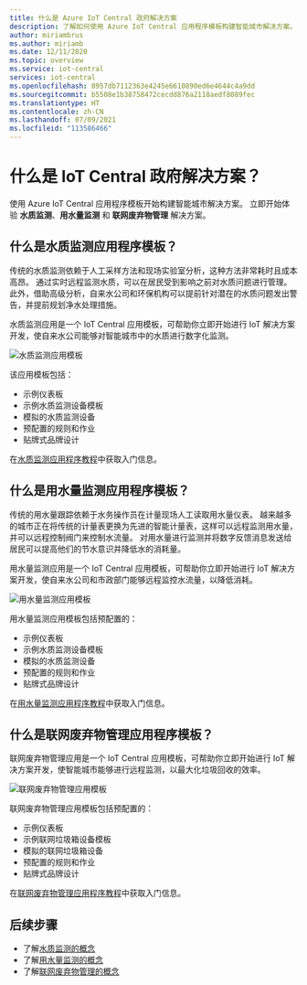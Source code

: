 ```yaml
---
title: 什么是 Azure IoT Central 政府解决方案
description: 了解如何使用 Azure IoT Central 应用程序模板构建智能城市解决方案。
author: miriambrus
ms.author: miriamb
ms.date: 12/11/2020
ms.topic: overview
ms.service: iot-central
services: iot-central
ms.openlocfilehash: 8957db7112363e4245e6610890ed6e4644c4a9dd
ms.sourcegitcommit: b5508e1b38758472cecdd876a2118aedf8089fec
ms.translationtype: HT
ms.contentlocale: zh-CN
ms.lasthandoff: 07/09/2021
ms.locfileid: "113586466"
---
```

# <a name="what-are-the-iot-central-government-solutions"></a>什么是 IoT Central 政府解决方案？

使用 Azure IoT Central 应用程序模板开始构建智能城市解决方案。 立即开始体验 **水质监测**、**用水量监测** 和 **联网废弃物管理** 解决方案。

## <a name="what-is-water-quality-monitoring-application-template"></a>什么是水质监测应用程序模板？   

传统的水质监测依赖于人工采样方法和现场实验室分析，这种方法非常耗时且成本高昂。 通过实时远程监测水质，可以在居民受到影响之前对水质问题进行管理。 此外，借助高级分析，自来水公司和环保机构可以提前针对潜在的水质问题发出警告，并提前规划净水处理措施。  

水质监测应用是一个 IoT Central 应用模板，可帮助你立即开始进行 IoT 解决方案开发，使自来水公司能够对智能城市中的水质进行数字化监测。 

![水质监测应用模板](./media/overview-iotcentral-government/waterqualitymonitoring-dashboard-full.png)

该应用模板包括：
* 示例仪表板
* 示例水质监测设备模板
* 模拟的水质监测设备
* 预配置的规则和作业
* 贴牌式品牌设计 

在[水质监测应用程序教程](./tutorial-water-quality-monitoring.md)中获取入门信息。


## <a name="what-is-water-consumption-monitoring-application-template"></a>什么是用水量监测应用程序模板？ 

传统的用水量跟踪依赖于水务操作员在计量现场人工读取用水量仪表。 越来越多的城市正在将传统的计量表更换为先进的智能计量表，这样可以远程监测用水量，并可以远程控制阀门来控制水流量。 对用水量进行监测并将数字反馈消息发送给居民可以提高他们的节水意识并降低水的消耗量。 

用水量监测应用是一个 IoT Central 应用模板，可帮助你立即开始进行 IoT 解决方案开发，使自来水公司和市政部门能够远程监控水流量，以降低消耗。 

  ![用水量监测应用模板](./media/overview-iotcentral-government/waterconsumptionmonitoring-dashboardfull.png)

用水量监测应用模板包括预配置的：
* 示例仪表板
* 示例水质监测设备模板
* 模拟的水质监测设备
* 预配置的规则和作业
* 贴牌式品牌设计 

 在[用水量监测应用程序教程](./tutorial-water-consumption-monitoring.md)中获取入门信息。

## <a name="what-is-connected-waste-management-application-template"></a>什么是联网废弃物管理应用程序模板？ 

联网废弃物管理应用是一个 IoT Central 应用模板，可帮助你立即开始进行 IoT 解决方案开发，使智能城市能够进行远程监测，以最大化垃圾回收的效率。 

![联网废弃物管理应用模板](media/overview-iotcentral-government/connectedwastemanagement-dashboard.png) 


联网废弃物管理应用模板包括预配置的：
* 示例仪表板
* 示例联网垃圾箱设备模板
* 模拟的联网垃圾箱设备
* 预配置的规则和作业
* 贴牌式品牌设计 

在[联网废弃物管理应用程序教程](./tutorial-connected-waste-management.md)中获取入门信息。

## <a name="next-steps"></a>后续步骤

* 了解[水质监测的概念](./concepts-waterqualitymonitoring-architecture.md)
* 了解[用水量监测的概念](./concepts-waterconsumptionmonitoring-architecture.md)
* 了解[联网废弃物管理的概念](./concepts-connectedwastemanagement-architecture.md)  

